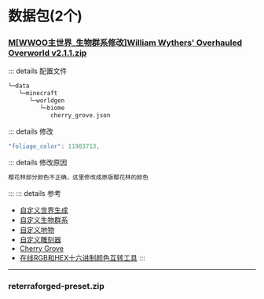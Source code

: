 # 数据包(2个)
### [M[WWOO主世界_生物群系修改]William Wythers' Overhauled Overworld v2.1.1.zip](https://www.mcmod.cn/class/4595.html)
::: details 配置文件
```c
└─data
   └─minecraft
      └─worldgen
         └─biome
            cherry_grove.json
```
::: details 修改
```c
"foliage_color": 11983713,
```
::: details 修改原因
```c
樱花林部分颜色不正确，这里修改成原版樱花林的颜色
```
:::
::: details 参考
- [自定义世界生成](https://minecraft.fandom.com/zh/wiki/%E8%87%AA%E5%AE%9A%E4%B9%89%E4%B8%96%E7%95%8C%E7%94%9F%E6%88%90)
- [自定义生物群系](https://minecraft.fandom.com/zh/wiki/%E8%87%AA%E5%AE%9A%E4%B9%89%E7%94%9F%E7%89%A9%E7%BE%A4%E7%B3%BB)
- [自定义地物](https://minecraft.fandom.com/zh/wiki/%E8%87%AA%E5%AE%9A%E4%B9%89%E5%9C%B0%E7%89%A9)
- [自定义雕刻器](https://minecraft.fandom.com/zh/wiki/%E8%87%AA%E5%AE%9A%E4%B9%89%E9%9B%95%E5%88%BB%E5%99%A8)
- [Cherry Grove](https://minecraft.fandom.com/wiki/Cherry_Grove)
- [在线RGB和HEX十六进制颜色互转工具](https://uutool.cn/color/)
:::

---

### reterraforged-preset.zip